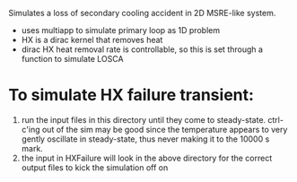 Simulates a loss of secondary cooling accident in 2D MSRE-like system.
 - uses multiapp to simulate primary loop as 1D problem
 - HX is a dirac kernel that removes heat
 - dirac HX heat removal rate is controllable, so this is set through a function to simulate LOSCA

# To simulate HX failure transient:

1) run the input files in this directory until they come to steady-state. ctrl-c'ing out of the sim
   may be good since the temperature appears to very gently oscillate in steady-state, thus never making
   it to the 10000 s mark.
2) the input in HXFailure will look in the above directory for the correct output files to kick the simulation
   off on
